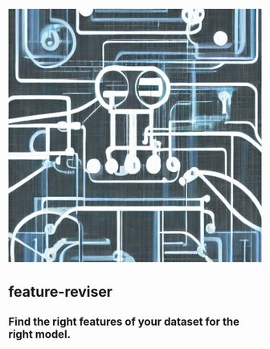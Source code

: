 ![TabTransformer](https://github.com/chrislemke/feature-reviser/blob/main/images/machine.png)
# feature-reviser
## Find the right features of your dataset for the right model.
